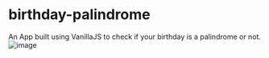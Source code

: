 # birthday-palindrome
An App built using VanillaJS to check if your birthday is a palindrome or not.
![image](https://user-images.githubusercontent.com/32298013/184475476-d617939c-61a1-4b6a-85cf-37de2dc3889e.png)
